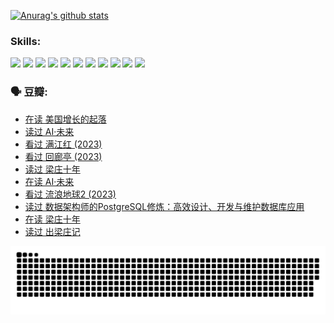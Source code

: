
[![Anurag's github stats](https://github-readme-stats.vercel.app/api?username=w940853815)](https://github.com/anuraghazra/github-readme-stats)

### Skills:

<code><img height="32" src="https://cdn.jsdelivr.net/npm/simple-icons@v5/icons/python.svg"></code>
<code><img height="32" src="https://cdn.jsdelivr.net/npm/simple-icons@v5/icons/javascript.svg"></code>
<code><img height="32" src="https://cdn.jsdelivr.net/npm/simple-icons@v5/icons/django.svg"></code>
<code><img height="32" src="https://cdn.jsdelivr.net/npm/simple-icons@v5/icons/flask.svg"></code>
<code><img height="32" src="https://cdn.jsdelivr.net/npm/simple-icons@v5/icons/vuetify.svg"></code>
<code><img height="32" src="https://cdn.jsdelivr.net/npm/simple-icons@v5/icons/git.svg"></code>
<code><img height="32" src="https://cdn.jsdelivr.net/npm/simple-icons@v5/icons/docker.svg"></code>
<code><img height="32" src="https://cdn.jsdelivr.net/npm/simple-icons@v5/icons/postgresql.svg"></code>
<code><img height="32" src="https://cdn.jsdelivr.net/npm/simple-icons@v5/icons/elasticsearch.svg"></code>
<code><img height="32" src="https://cdn.jsdelivr.net/npm/simple-icons@v5/icons/macos.svg"></code>
<code><img height="32" src="https://cdn.jsdelivr.net/npm/simple-icons@v5/icons/linux.svg"></code>

### 🗣 豆瓣:

<!-- DOUBAN-ACTIVITIES:START -->
- [在读 美国增长的起落](https://www.douban.com/people/136069238/status/4220055912/?_i=83162270)
- [读过 AI·未来](https://www.douban.com/people/136069238/status/4220054171/?_i=83162270)
- [看过 满江红‎ (2023)](https://www.douban.com/people/136069238/status/4219146433/?_i=83162270)
- [看过 回廊亭‎ (2023)](https://www.douban.com/people/136069238/status/4215992758/?_i=83162270)
- [读过 梁庄十年](https://www.douban.com/people/136069238/status/4206664969/?_i=83162270)
- [在读 AI·未来](https://www.douban.com/people/136069238/status/4206653520/?_i=83162270)
- [看过 流浪地球2‎ (2023)](https://www.douban.com/people/136069238/status/4199558549/?_i=83162270)
- [读过 数据架构师的PostgreSQL修炼：高效设计、开发与维护数据库应用](https://www.douban.com/people/136069238/status/4199451104/?_i=83162270)
- [在读 梁庄十年](https://www.douban.com/people/136069238/status/4198822794/?_i=83162270)
- [读过 出梁庄记](https://www.douban.com/people/136069238/status/4198821001/?_i=83162270)
<!-- DOUBAN-ACTIVITIES:END -->


![Snake animation](https://raw.githubusercontent.com/w940853815/w940853815/output/github-contribution-grid-snake.svg)

<!--
**w940853815/w940853815** is a ✨ _special_ ✨ repository because its `README.md` (this file) appears on your GitHub profile.

Here are some ideas to get you started:

- 🔭 I’m currently working on ...
- 🌱 I’m currently learning ...
- 👯 I’m looking to collaborate on ...
- 🤔 I’m looking for help with ...
- 💬 Ask me about ...
- 📫 How to reach me: ...
- 😄 Pronouns: ...
- ⚡ Fun fact: ...
-->
